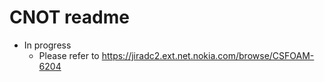 # CNOT readme

* In progress
	* Please refer to https://jiradc2.ext.net.nokia.com/browse/CSFOAM-6204